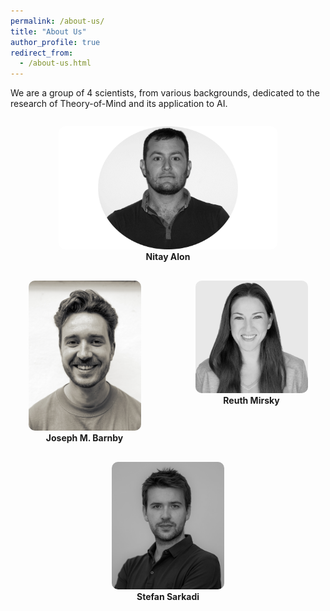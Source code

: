 ```yaml
---
permalink: /about-us/
title: "About Us"
author_profile: true
redirect_from: 
  - /about-us.html
---
```


We are a group of 4 scientists, from various backgrounds, dedicated to the research of Theory-of-Mind and its application to AI.

<div style="display: flex; justify-content: space-around; align-items: flex-start; flex-wrap: wrap; gap: 30px; margin-top: 2em; margin-bottom: 2em;">
  <div style="text-align: center;">
    <img src="../images/NitayAlon.png" alt="Nitay Alon" style="width:350px; border-radius: 10px;"><br>
    <b>Nitay Alon</b>
  </div>
  <div style="text-align: center;">
    <img src="../images/JoeBarnby.jpg" alt="Joe Barnby" style="width:180px; border-radius: 10px;"><br>
    <b>Joseph M. Barnby</b>
  </div>
  <div style="text-align: center;">
    <img src="../images/Reuth-grayscale-small.jpg" alt="Reuth Mirsky" style="width:180px; border-radius: 10px;"><br>
    <b>Reuth Mirsky</b>
  </div>
  <div style="text-align: center;">
    <img src="../images/Stefan_profile.jpeg" alt="Stefan Sarkadi" style="width:180px; border-radius: 10px;"><br>
    <b>Stefan Sarkadi</b>
  </div>
</div>

